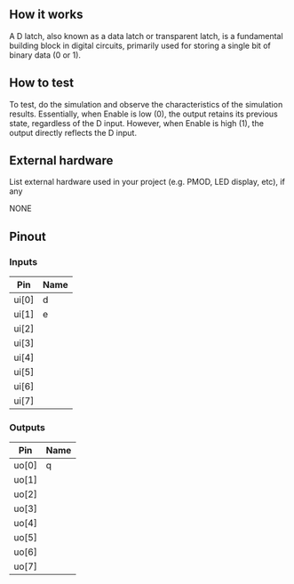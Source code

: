 <!---

This file is used to generate your project datasheet. Please fill in the information below and delete any unused
sections.

You can also include images in this folder and reference them in the markdown. Each image must be less than
512 kb in size, and the combined size of all images must be less than 1 MB.
-->

## How it works

A D latch, also known as a data latch or transparent latch, is a fundamental building block in digital circuits, primarily used for storing a single bit of binary data (0 or 1).

## How to test

To test, do the simulation and observe the characteristics of the simulation results. Essentially, when Enable is low (0), the output retains its previous state, regardless of the D input. However, when Enable is high (1), the output directly reflects the D input. 

## External hardware

List external hardware used in your project (e.g. PMOD, LED display, etc), if any

NONE

## Pinout

### Inputs

| Pin     | Name |
|---------|------|
| ui[0]   | d    |
| ui[1]   | e    |
| ui[2]   |      |
| ui[3]   |      |
| ui[4]   |      |
| ui[5]   |      |
| ui[6]   |      |
| ui[7]   |      |

### Outputs

| Pin     | Name |
|---------|------|
| uo[0]   | q    |
| uo[1]   |      |
| uo[2]   |      |
| uo[3]   |      |
| uo[4]   |      |
| uo[5]   |      |
| uo[6]   |      |
| uo[7]   |      |
